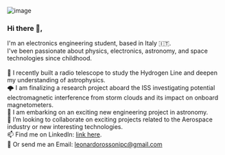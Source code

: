 ![image](https://github.com/16mhz8bit/16mhz8bit/assets/53312802/6145e1de-5353-453d-861f-fe93a282b5f2)


### Hi there 🖖,
I'm an electronics engineering student, based in Italy 🇮🇹. <br>
I've been passionate about physics, electronics, astronomy, and space technologies since childhood. 
<br><br>
🌱 I recently built a radio telescope to study the Hydrogen Line and deepen my understanding of astrophysics.<br>
🌩️ I am finalizing a research project aboard the ISS investigating potential electromagnetic interference from storm clouds and its impact on onboard magnetometers.<br>
🔭 I am embarking on an exciting new engineering project in astronomy.<br>
👯 I’m looking to collaborate on exciting projects related to the Aerospace industry or new interesting technologies.<br>
📫 Find me on LinkedIn: <a href="https://www.linkedin.com/in/leonardo-rossoni-2a2909282/" target="blank">link here</a>.<br>
📧 Or send me an Email: leonardorossonipc@gmail.com <be>


<!--
**16mhz8bit/16mhz8bit** is a ✨ _special_ ✨ repository because its `README.md` (this file) appears on your GitHub profile.

Here are some ideas to get you started:

- 🔭 I’m currently working on ...
- 🌱 I’m currently learning ...
- 👯 I’m looking to collaborate on ...
- 🤔 I’m looking for help with ...
- 💬 Ask me about ...
- 📫 How to reach me: ...
- 😄 Pronouns: ...
- ⚡ Fun fact: ...
-->
